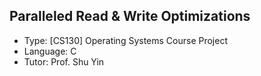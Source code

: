 ## Paralleled Read & Write Optimizations
- Type: [CS130] Operating Systems Course Project
- Language: C
- Tutor: Prof. Shu Yin
